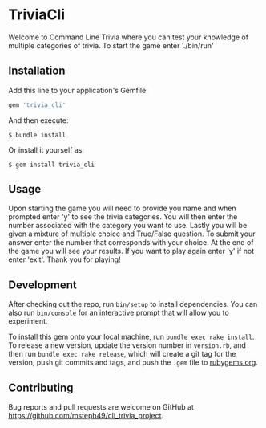 # TriviaCli

Welcome to Command Line Trivia where you can test your knowledge of multiple categories of trivia. To start the game enter './bin/run' 

## Installation

Add this line to your application's Gemfile:

```ruby
gem 'trivia_cli'
```

And then execute:

    $ bundle install

Or install it yourself as:

    $ gem install trivia_cli

## Usage

Upon starting the game you will need to provide you name and when prompted enter 'y' to see the trivia categories.
You will then enter the number associated with the category you want to use. Lastly you will be given a mixture of multiple choice and True/False question. To submit your answer enter the number that corresponds with your choice. 
At the end of the game you will see your results. If you want to play again enter 'y' if not enter 'exit'.
Thank you for playing!

## Development

After checking out the repo, run `bin/setup` to install dependencies. You can also run `bin/console` for an interactive prompt that will allow you to experiment.

To install this gem onto your local machine, run `bundle exec rake install`. To release a new version, update the version number in `version.rb`, and then run `bundle exec rake release`, which will create a git tag for the version, push git commits and tags, and push the `.gem` file to [rubygems.org](https://rubygems.org).

## Contributing

Bug reports and pull requests are welcome on GitHub at https://github.com/msteph49/cli_trivia_project.

